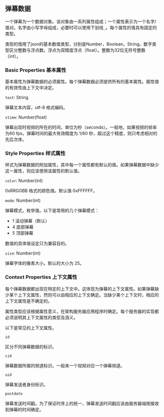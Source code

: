 ## 弹幕数据

一个弹幕为一个数据对象。该对象由一系列属性组成；一个属性表示为一个名字/值对。名字由小写字母组成，必要时可以使用下划线`_`。每个属性的值具有固定的类型。

类型的借用了json的基本数值类型，分别是Number，Boolean，String。数字类型区分整数与浮点数。浮点为双精度浮点（float）。整数为32位无符号整数（int）。

### Basic Properties 基本属性

基本属性为弹幕数据的必须属性。每个弹幕数据必须提供所有的基本属性。属性值的有效性由上下文中决定。

`text`: String

弹幕文本内容，utf-8 格式编码。

`stime`: Number(float)

弹幕出现时视频的所在的时间，单位为秒（seconds）。一般地，如果视频的帧率为60 fps，弹幕时间的最大有效精度为 1/60 秒，超过这个精度，则只考虑相对的先后次序。

### Style Properties 样式属性

样式为弹幕数据的附加属性，其中每一个属性都有默认的值。如果弹幕数据中缺少这一属性，则应该使用该属性的默认值。


`color`: Number(int)

0xRRGGBB 格式的颜色值。默认值 0xFFFFFF。

`mode`: Number(int)

弹幕模式，枚举值。以下是常用的几个弹幕模式：

* 1 滚动弹幕（默认）
* 4 底部弹幕
* 5 顶部弹幕

数值的具体值设定只为兼容目的。

`size`: Number(int)

弹幕字体的像素大小。默认的大小为 25。

### Context Properties 上下文属性

每个弹幕数据都出现在特定的上下文中。这体现为弹幕的上下文属性。如果弹幕缺少某个上下文属性，然则可以由相应的上下文确定。当缺少某个上下文时，相应的上下文属性是不确定的。

属性类型应该根据属性意义，在架构服务器应用程序时确定。每个服务器的实现都必须说明其上下文属性的类型及涵义。

以下是常见的上下文属性。

`id`

区分不同弹幕数据的标识。

`cid`

弹幕数据所属的频道标识。一般来一个视频对应一个弹幕频道。

`uid`

弹幕发送者身份标识。

`postdate`

弹幕发送时间戳。为了保证时序上的统一，弹幕发送时间戳应该由服务器端按接收到弹幕的时间确定。